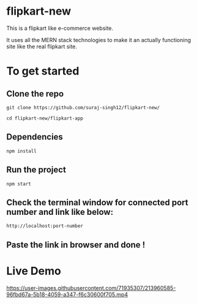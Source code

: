 # flipkart-new

This is a flipkart like e-commerce website. 

It uses all the MERN stack technologies to make it an actually functioning site like the real flipkart site.

# To get started
## Clone the repo
```git
git clone https://github.com/suraj-singh12/flipkart-new/
```

```git  
cd flipkart-new/flipkart-app
```

## Dependencies 
```git
npm install
```

## Run the project
```npm 
npm start
```

## Check the terminal window for connected port number and link like below: 
```
http://localhost:port-number
```

## Paste the link in browser and done !

# Live Demo

https://user-images.githubusercontent.com/71935307/213960585-96fbd67a-5b18-4059-a347-f6c30600f705.mp4


